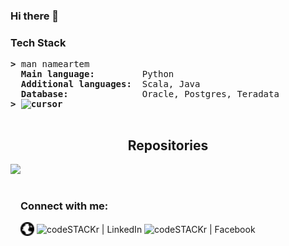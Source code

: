 ### Hi there 👋

### Tech Stack

<pre>
<b>></b> man nameartem
  <b>Main language:        </b> Python
  <b>Additional languages: </b> Scala, Java
  <b>Database:             </b> Oracle, Postgres, Teradata
<b>> <img align="top" src="https://user-images.githubusercontent.com/2514771/93036534-5fbd6480-f5fd-11ea-8a13-58ef04796c17.gif" alt="cursor" width="10" height="18" /></b>

</pre>

<h2 align="center">Repositories</h2>

<p width="100%" align="center">
<a align="left" href="https://github.com/NameArtem/deployml_course" title="Deploy ML">
<img align="left" height="115" src="https://github-readme-stats.vercel.app/api/pin/?username=nameartem&repo=deployml_course&theme=gotham"></a>
</p>
<br>
<br>


### Connect with me:

<img align="center" alt="codeSTACKr.com" width="22px" src="https://raw.githubusercontent.com/iconic/open-iconic/master/svg/globe.svg" />
<img align="center" alt="codeSTACKr | LinkedIn" width="22px" src="https://cdn.jsdelivr.net/npm/simple-icons@v3/icons/linkedin.svg" />
<img align="center" alt="codeSTACKr | Facebook" width="22px" src="https://cdn.jsdelivr.net/npm/simple-icons@v3/icons/facebook.svg" />

<!--
**NameArtem/nameartem** is a ✨ _special_ ✨ repository because its `README.md` (this file) appears on your GitHub profile.

Here are some ideas to get you started:

- 🔭 I’m currently working on ...
- 🌱 I’m currently learning ...
- 👯 I’m looking to collaborate on ...
- 🤔 I’m looking for help with ...
- 💬 Ask me about ...
- 📫 How to reach me: ...
- 😄 Pronouns: ...
- ⚡ Fun fact: ...
-->
